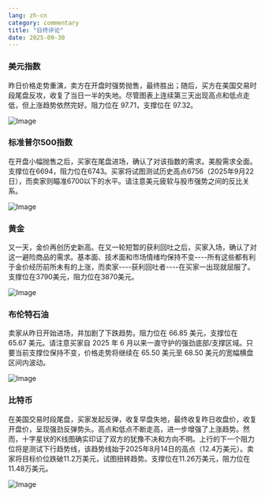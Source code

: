 ```yaml
---
lang: zh-cn
category: commentary
title: "日终评论"
date: 2025-09-30
---
```


### 美元指数

昨日价格走势重演，卖方在开盘时强势抛售，最终胜出；随后，买方在美国交易时段尾盘反攻，收复了当日一半的失地。尽管图表上连续第三天出现高点和低点走低，但上涨趋势依然完好。阻力位在 97.71，支撑位在 97.32。

![Image](https://markleighedu.github.io/img/Sep-2025/30-Sep-2025/usdindex.jpg)

### 标准普尔500指数

在开盘小幅抛售之后，买家在尾盘进场，确认了对该指数的需求。美股需求全面。支撑位在6694，阻力位在6743。买家将试图测试历史高点6756（2025年9月22日），而卖家则瞄准6700以下的水平。请注意美元疲软与股市强势之间的反比关系。

![Image](https://markleighedu.github.io/img/Sep-2025/30-Sep-2025/sp500.jpg)

### 黄金

又一天，金价再创历史新高。在又一轮短暂的获利回吐之后，买家入场，确认了对这一避险商品的需求。基本面、技术面和市场情绪均保持不变----所有这些都有利于金价经历前所未有的上涨，而卖家----获利回吐者----在买家一出现就屈服了。支撑位在3790美元，阻力位在3870美元。

![Image](https://markleighedu.github.io/img/Sep-2025/30-Sep-2025/gold.jpg)

### 布伦特石油

卖家从昨日开始进场，并加剧了下跌趋势。阻力位在 66.85 美元，支撑位在 65.67 美元。请注意买家自 2025 年 6 月以来一直守护的强劲底部/支撑区域。只要当前支撑位保持不变，价格走势将继续在 65.50 美元至 68.50 美元的宽幅横盘区间内波动。

![Image](https://markleighedu.github.io/img/Sep-2025/30-Sep-2025/brentoil.jpg)

### 比特币

在美国交易时段尾盘，买家发起反弹，收复早盘失地，最终收复昨日收盘价，收复开盘价，呈现强劲反弹势头。高点和低点不断走高，进一步增强了上涨趋势。然而，十字星状的K线图确实印证了双方的犹豫不决和方向不明。上行的下一个阻力位将是测试下行趋势线，该趋势线始于2025年8月14日的高点（12.4万美元）。卖家将目标价位跌破11.2万美元，试图扭转趋势。支撑位在11.26万美元，阻力位在11.48万美元。

![Image](https://markleighedu.github.io/img/Sep-2025/30-Sep-2025/bitcoin.jpg)

